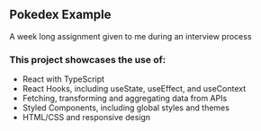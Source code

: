 ## Pokedex Example
A week long assignment given to me during an interview process

### This project showcases the use of:

- React with TypeScript
- React Hooks, including useState, useEffect, and useContext
- Fetching, transforming and aggregating data from APIs
- Styled Components, including global styles and themes
- HTML/CSS and responsive design
